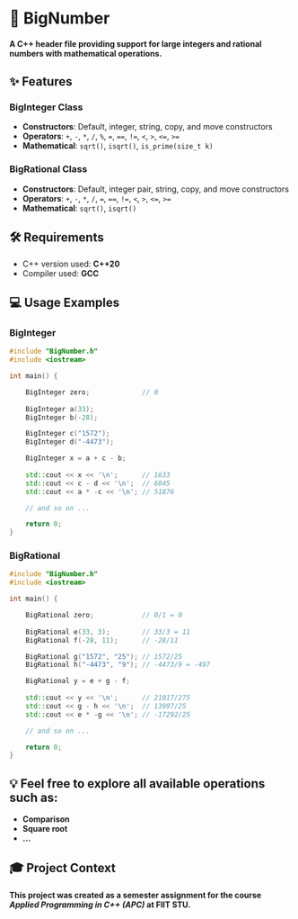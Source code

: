 # 🧮 BigNumber

#### A C++ header file providing support for large integers and rational numbers with mathematical operations.

## ✨ Features

### BigInteger Class
- **Constructors**: Default, integer, string, copy, and move constructors
- **Operators**: `+`, `-`, `*`, `/`, `%`, `=`, `==`, `!=`, `<`, `>`, `<=`, `>=`
- **Mathematical**: `sqrt()`, `isqrt()`, `is_prime(size_t k)`

### BigRational Class
- **Constructors**: Default, integer pair, string, copy, and move constructors
- **Operators**: `+`, `-`, `*`, `/`, `=`, `==`, `!=`, `<`, `>`, `<=`, `>=`
- **Mathematical**: `sqrt()`, `isqrt()`

## 🛠️ Requirements
- C++ version used: **C++20**
- Compiler used: **GCC**

## 💻 Usage Examples

### BigInteger

```cpp
#include "BigNumber.h"
#include <iostream>

int main() {

    BigInteger zero;             // 0
    
    BigInteger a(33);
    BigInteger b(-28);

    BigInteger c("1572");
    BigInteger d("-4473");

    BigInteger x = a + c - b;  
    
    std::cout << x << '\n';      // 1633
    std::cout << c - d << '\n';  // 6045
    std::cout << a * -c << '\n'; // 51876

    // and so on ...

    return 0;
}
```

### BigRational

```cpp
#include "BigNumber.h"
#include <iostream>

int main() {

    BigRational zero;            // 0/1 = 0
    
    BigRational e(33, 3);        // 33/3 = 11
    BigRational f(-28, 11);      // -28/11

    BigRational g("1572", "25"); // 1572/25
    BigRational h("-4473", "9"); // -4473/9 = -497

    BigRational y = e + g - f;
    
    std::cout << y << '\n';      // 21017/275
    std::cout << g - h << '\n';  // 13997/25
    std::cout << e * -g << '\n'; // -17292/25

    // and so on ...

    return 0;
}
```

## 💡 Feel free to explore all available operations such as:
- **Comparison**
- **Square root**
- **...**

## 🎓 Project Context
#### This project was created as a semester assignment for the course *Applied Programming in C++ (APC)* at FIIT STU.
